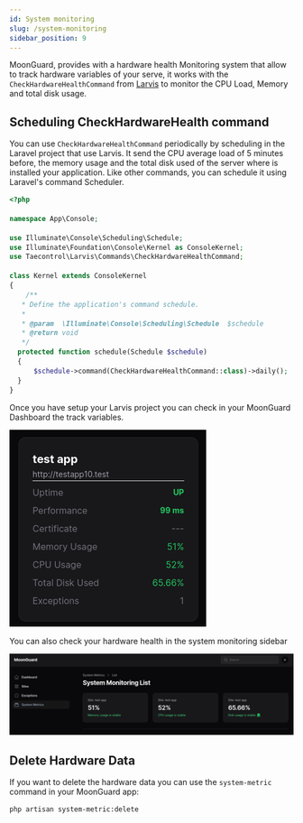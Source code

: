 ```yaml
---
id: System monitoring
slug: /system-monitoring
sidebar_position: 9
---
```


MoonGuard, provides with a hardware health Monitoring system that allow to track
hardware variables of your serve, it works with the `CheckHardwareHealthCommand`
from [Larvis](https://github.com/taecontrol/larvis/tree/1.alpha?tab=readme-ov-file#commands)
to monitor the CPU Load, Memory and total disk usage.

## Scheduling CheckHardwareHealth command

You can use `CheckHardwareHealthCommand` periodically by scheduling in the Laravel
project that use Larvis. It send the CPU average load of 5 minutes before,
the memory usage and the total disk used of the server where is installed your
application. Like other commands, you can schedule it using Laravel's command
Scheduler.

```php
<?php

namespace App\Console;

use Illuminate\Console\Scheduling\Schedule;
use Illuminate\Foundation\Console\Kernel as ConsoleKernel;
use Taecontrol\Larvis\Commands\CheckHardwareHealthCommand;

class Kernel extends ConsoleKernel
{
    /**
   * Define the application's command schedule.
   *
   * @param  \Illuminate\Console\Scheduling\Schedule  $schedule
   * @return void
   */
  protected function schedule(Schedule $schedule)
  {
      $schedule->command(CheckHardwareHealthCommand::class)->daily();
  }
}
```

Once you have setup your Larvis project you can check in your MoonGuard Dashboard
the track variables.

![dashboard-hardware](./system-monitoring/dashboard-hardware.png)

You can also check your hardware health in the system monitoring sidebar

![system-monitoring](./system-monitoring/system-monitoring.png)

## Delete Hardware Data

If you want to delete the hardware data you can use the `system-metric` command
in your MoonGuard app:

```bash
php artisan system-metric:delete
```

